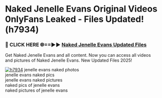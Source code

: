 # Naked Jenelle Evans Original Videos 0nlyFans Leaked - Files Updated! (h7934)

<h3>🔴 CLICK HERE 🌐==►► <a href="https://tinyurl.com/yckcrads" rel="nofollow">Naked Jenelle Evans Updated Files</a></h3>

Get Naked Jenelle Evans and all content. Now you can access all videos and pictures of Naked Jenelle Evans. New Updated Files 2025!

[![h7934](https://i.imgur.com/hpKpOFt.gif)](https://tinyurl.com/yckcrads)
jenelle evans naked photos<br>
jenelle evans naked pics<br>
jenelle evans naked pictures<br>
naked pics of jenelle evans<br>
naked pictures of jenelle evans